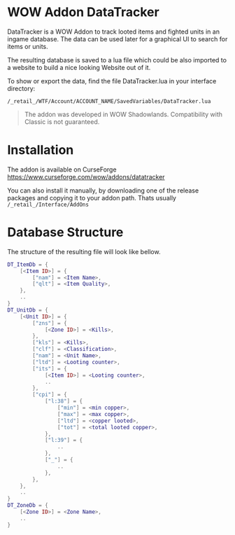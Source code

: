 # WOW Addon DataTracker

DataTracker is a WOW Addon to track looted items and fighted units in an ingame database.
The data can be used later for a graphical UI to search for items or units.

The resulting database is saved to a lua file which could be also imported to a website to build a nice looking Website out of it.

To show or export the data, find the file DataTracker.lua in your interface directory:

```
/_retail_/WTF/Account/ACCOUNT_NAME/SavedVariables/DataTracker.lua
```

> The addon was developed in WOW Shadowlands. Compatibility with Classic is not guaranteed.

# Installation

The addon is available on CurseForge https://www.curseforge.com/wow/addons/datatracker

You can also install it manually, by downloading one of the release packages and copying it to your addon path.
Thats usually `/_retail_/Interface/AddOns`

# Database Structure

The structure of the resulting file will look like bellow.

```lua
DT_ItemDb = {
	[<Item ID>] = {
		["nam"] = <Item Name>,
		["qlt"] = <Item Quality>,
	},
    ..
}
DT_UnitDb = {
	[<Unit ID>] = {
		["zns"] = {
			[<Zone ID>] = <Kills>,
		},
		["kls"] = <Kills>,
		["clf"] = <Classification>,
		["nam"] = <Unit Name>,
		["ltd"] = <Looting counter>,
		["its"] = {
			[<Item ID>] = <Looting counter>,
			..
		},
		["cpi"] = {
			["l:38"] = {
				["min"] = <min copper>,
				["max"] = <max copper>,
				["ltd"] = <copper looted>,
				["tot"] = <total looted copper>,
			},
			["l:39"] = {
				..
			},
			["_"] = {
				..
			},
		},
	},
    ..
}
DT_ZoneDb = {
	[<Zone ID>] = <Zone Name>,
    ..
}

```
